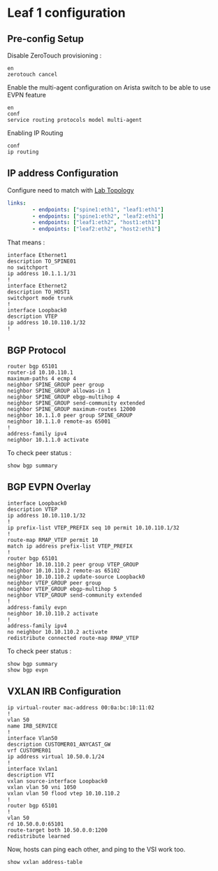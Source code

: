 # Leaf 1 configuration

## Pre-config Setup

Disable ZeroTouch provisioning :

```config
en
zerotouch cancel
```

Enable the multi-agent configuration on Arista switch to be able to use EVPN feature

```config
en
conf
service routing protocols model multi-agent
```

Enabling IP Routing

```config
conf
ip routing
```

## IP address Configuration

Configure need to match with [Lab Topology](../../lab_vxlan.yml)

```yml
links:
        - endpoints: ["spine1:eth1", "leaf1:eth1"]
        - endpoints: ["spine1:eth2", "leaf2:eth1"]
        - endpoints: ["leaf1:eth2", "host1:eth1"]
        - endpoints: ["leaf2:eth2", "host2:eth1"]
```

That means :

```config
interface Ethernet1
description TO_SPINE01
no switchport
ip address 10.1.1.1/31
!
interface Ethernet2
description TO_HOST1
switchport mode trunk
!
interface Loopback0
description VTEP
ip address 10.10.110.1/32
!
```

## BGP Protocol

```config
router bgp 65101
router-id 10.10.110.1
maximum-paths 4 ecmp 4
neighbor SPINE_GROUP peer group
neighbor SPINE_GROUP allowas-in 1
neighbor SPINE_GROUP ebgp-multihop 4
neighbor SPINE_GROUP send-community extended
neighbor SPINE_GROUP maximum-routes 12000
neighbor 10.1.1.0 peer group SPINE_GROUP
neighbor 10.1.1.0 remote-as 65001
!
address-family ipv4
neighbor 10.1.1.0 activate
```

To check peer status :

```cli
show bgp summary
```

## BGP EVPN Overlay

```config
interface Loopback0
description VTEP
ip address 10.10.110.1/32
!
ip prefix-list VTEP_PREFIX seq 10 permit 10.10.110.1/32
!
route-map RMAP_VTEP permit 10
match ip address prefix-list VTEP_PREFIX
!
router bgp 65101
neighbor 10.10.110.2 peer group VTEP_GROUP
neighbor 10.10.110.2 remote-as 65102
neighbor 10.10.110.2 update-source Loopback0
neighbor VTEP_GROUP peer group
neighbor VTEP_GROUP ebgp-multihop 5
neighbor VTEP_GROUP send-community extended
!
address-family evpn
neighbor 10.10.110.2 activate
!
address-family ipv4
no neighbor 10.10.110.2 activate
redistribute connected route-map RMAP_VTEP
```

To check peer status :

```cli
show bgp summary
show bgp evpn
```

## VXLAN IRB Configuration

```config
ip virtual-router mac-address 00:0a:bc:10:11:02
!
vlan 50
name IRB_SERVICE
!
interface Vlan50
description CUSTOMER01_ANYCAST_GW
vrf CUSTOMER01
ip address virtual 10.50.0.1/24
!
interface Vxlan1
description VTI
vxlan source-interface Loopback0
vxlan vlan 50 vni 1050
vxlan vlan 50 flood vtep 10.10.110.2
!
router bgp 65101
!
vlan 50
rd 10.50.0.0:65101
route-target both 10.50.0.0:1200
redistribute learned
```

Now, hosts can ping each other, and ping to the VSI work too.

```config
show vxlan address-table
```